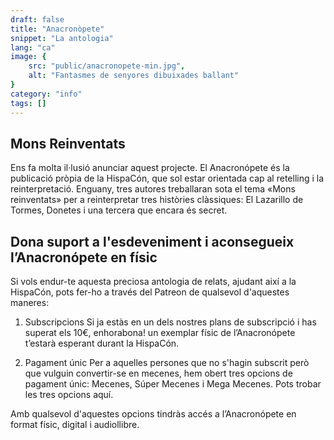 ```yaml
---
draft: false
title: "Anacronòpete"
snippet: "La antologia"
lang: "ca"
image: {
    src: "public/anacronopete-min.jpg",
    alt: "Fantasmes de senyores dibuixades ballant"
}
category: "info"
tags: []
---
```



## Mons Reinventats

Ens fa molta il·lusió anunciar aquest projecte. El Anacronópete és la publicació pròpia de la HispaCón, que sol estar orientada cap al retelling i la reinterpretació. Enguany, tres autores treballaran sota el tema «Mons reinventats» per a reinterpretar tres històries clàssiques: El Lazarillo de Tormes, Donetes i una tercera que encara és secret.

## Dona suport a l'esdeveniment i aconsegueix l’Anacronópete en físic

Si vols endur-te aquesta preciosa antologia de relats, ajudant així a la HispaCón, pots fer-ho a través del Patreon de qualsevol d'aquestes maneres:

1. Subscripcions
Si ja estàs en un dels nostres plans de subscripció i has superat els 10€, enhorabona! un exemplar físic de l’Anacronópete t’estarà esperant durant la HispaCón.

2. Pagament únic
Per a aquelles persones que no s'hagin subscrit però que vulguin convertir-se en mecenes, hem obert tres opcions de pagament únic: Mecenes, Súper Mecenes i Mega Mecenes. Pots trobar les tres opcions aquí.

Amb qualsevol d'aquestes opcions tindràs accés a l’Anacronópete en format físic, digital i audiollibre.
